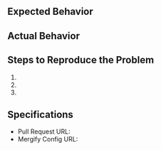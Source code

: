 ## Expected Behavior


## Actual Behavior


## Steps to Reproduce the Problem

  1.
  2.
  3.

## Specifications

  - Pull Request URL:
  - Mergify Config URL:
